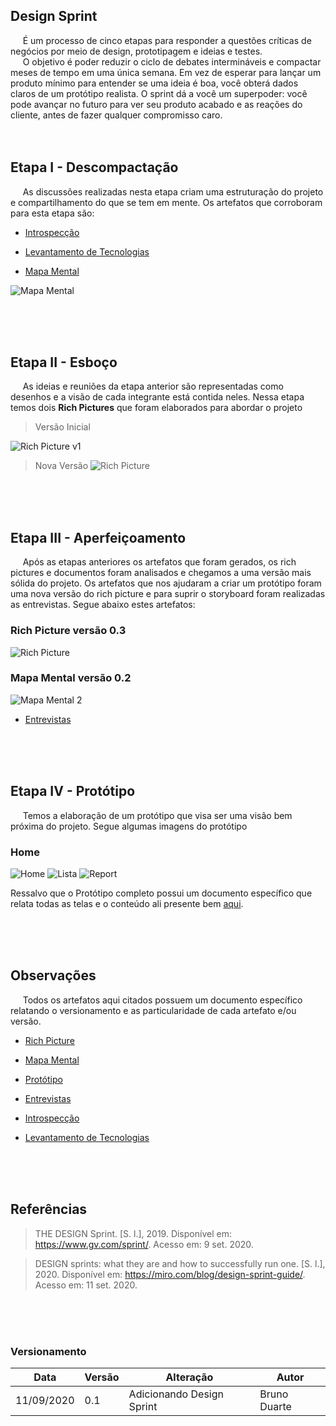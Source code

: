 ## Design Sprint

&nbsp;&nbsp;&nbsp;&nbsp;&nbsp;É um processo de cinco etapas para responder a questões críticas de negócios por meio de design, prototipagem e ideias e testes.<br>
&nbsp;&nbsp;&nbsp;&nbsp;&nbsp;O objetivo é poder reduzir o ciclo de debates intermináveis ​​e compactar meses de tempo em uma única semana. Em vez de esperar para lançar um produto mínimo para entender se uma ideia é boa, você obterá dados claros de um protótipo realista. O sprint dá a você um superpoder: você pode avançar no futuro para ver seu produto acabado e as reações do cliente, antes de fazer qualquer compromisso caro.
<br/><br/><br/>
## Etapa I - Descompactação
&nbsp;&nbsp;&nbsp;&nbsp;&nbsp;As discussões realizadas nesta etapa criam uma estruturação do projeto e compartilhamento do que se tem em mente. Os artefatos que corroboram para esta etapa são:

* [Introspecção](../1.4%20Iniciativas%20Extras/Introspeccao.md)

* [Levantamento de Tecnologias](../1.4%20Iniciativas%20Extras/levantamento-de-tecnologias.md)

* [Mapa Mental](./mapa_mental/mapa-mental.md)

![Mapa Mental](./mapa_mental/mapa-mental-v01.png)

<br/><br/><br/>
## Etapa II - Esboço
&nbsp;&nbsp;&nbsp;&nbsp;&nbsp;As ideias e reuniões da etapa anterior são representadas como desenhos e a visão de cada integrante está contida neles. Nessa etapa temos dois **Rich Pictures** que foram elaborados para abordar o projeto

> Versão Inicial

![Rich Picture v1](./rich-picture/images/rich_picture-v1-1.png)

> Nova Versão
![Rich Picture](./rich-picture/images/rich_picture-v2.png)

<br/><br/><br/>
## Etapa III - Aperfeiçoamento
&nbsp;&nbsp;&nbsp;&nbsp;&nbsp;Após as etapas anteriores os artefatos que foram gerados, os rich pictures e documentos foram analisados e chegamos a uma versão mais sólida do projeto. Os artefatos que nos ajudaram a criar um protótipo foram uma nova versão do rich picture e para suprir o storyboard foram realizadas as entrevistas. Segue abaixo estes artefatos:





### Rich Picture  versão 0.3
![Rich Picture](./rich-picture/images/rich_picturev3.jpg)

### Mapa Mental versão 0.2
![Mapa Mental 2](./mapa_mental/mapa-mental-v02.png)

* [Entrevistas](./Entrevista.md)

<br/><br/><br/>
## Etapa IV - Protótipo
&nbsp;&nbsp;&nbsp;&nbsp;&nbsp;Temos a elaboração de um protótipo que visa ser uma visão bem próxima do projeto. Segue algumas imagens do protótipo

### Home
![Home](./prototipo/images/home.jpg)
![Lista](./prototipo/images/lista_treinos.jpg)
![Report](./prototipo/images/lista_treinos.jpg)

Ressalvo que o Protótipo completo possui um documento específico que relata todas as telas e o conteúdo ali presente bem [aqui](./prototipo/prototipo_baixafidelidade.md).



<br/><br/><br/>
## Observações
&nbsp;&nbsp;&nbsp;&nbsp;&nbsp;Todos os artefatos aqui citados possuem um documento específico relatando o versionamento e as particularidade de cada artefato e/ou versão.

* [Rich Picture](./rich-picture/richpicture.md)

* [Mapa Mental](./mapa_menta/mapa-mental.md)

* [Protótipo](./prototipo/prototipo_baixafidelidade.md)

* [Entrevistas](./Entrevista.md)


* [Introspecção](../1.4%20Iniciativas%20Extras/Introspeccao.md)

* [Levantamento de Tecnologias](../1.4%20Iniciativas%20Extras/levantamento-de-tecnologias.md)

<br/><br/><br/>
## Referências

> THE DESIGN Sprint. [S. l.], 2019. Disponível em: https://www.gv.com/sprint/. Acesso em: 9 set. 2020.

> DESIGN sprints: what they are and how to successfully run one. [S. l.], 2020. Disponível em: https://miro.com/blog/design-sprint-guide/. Acesso em: 11 set. 2020.

<br/><br/><br/>

### Versionamento
|Data|Versão|Alteração|Autor|
|----|------|---------|-----|
|11/09/2020|0.1|Adicionando Design Sprint|Bruno Duarte|
